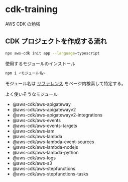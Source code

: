# cdk-training
AWS CDK の勉強

## CDK プロジェクトを作成する流れ

```bash
npx aws-cdk init app --language=typescript
```

使用するモジュールのインストール

```bash
npm i <モジュール名>
```
 
モジュール名は [リファレンス](https://docs.aws.amazon.com/cdk/api/latest/docs/aws-construct-library.html) をページ内検索して特定する。

よく使いそうなモジュール

- @aws-cdk/aws-apigateway
- @aws-cdk/aws-apigatewayv2
- @aws-cdk/aws-apigatewayv2-integrations
- @aws-cdk/aws-events
- @aws-cdk/aws-events-targets
- @aws-cdk/aws-iam
- @aws-cdk/aws-lambda
- @aws-cdk/aws-lambda-event-sources
- @aws-cdk/aws-lambda-nodejs
- @aws-cdk/aws-lambda-python
- @aws-cdk/aws-logs
- @aws-cdk/aws-s3
- @aws-cdk/aws-stepfunctions
- @aws-cdk/aws-stepfunctions-tasks